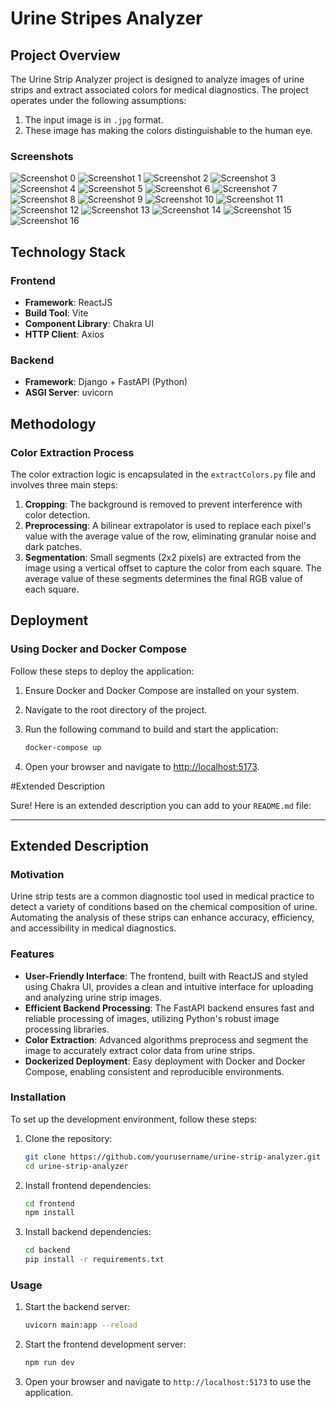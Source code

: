 # Urine Stripes Analyzer

## Project Overview

The Urine Strip Analyzer project is designed to analyze images of urine strips and extract associated colors for medical diagnostics. The project operates under the following assumptions:
1. The input image is in `.jpg` format.
2. These image has making the colors distinguishable to the human eye.

### Screenshots

![Screenshot 0](assets/0.PNG)
![Screenshot 1](assets/1.PNG)
![Screenshot 2](assets/2.PNG)
![Screenshot 3](assets/3.PNG)
![Screenshot 4](assets/4.PNG)
![Screenshot 5](assets/5.PNG)
![Screenshot 6](assets/6.PNG)
![Screenshot 7](assets/7.PNG)
![Screenshot 8](assets/8.PNG)
![Screenshot 9](assets/9.PNG)
![Screenshot 10](assets/10.PNG)
![Screenshot 11](assets/11.PNG)
![Screenshot 12](assets/12.PNG)
![Screenshot 13](assets/13.PNG)
![Screenshot 14](assets/14.PNG)
![Screenshot 15](assets/15.PNG)
![Screenshot 16](assets/16.PNG)
## Technology Stack

### Frontend

- **Framework**: ReactJS
- **Build Tool**: Vite
- **Component Library**: Chakra UI
- **HTTP Client**: Axios

### Backend

- **Framework**: Django + FastAPI (Python)
- **ASGI Server**: uvicorn

## Methodology

### Color Extraction Process

The color extraction logic is encapsulated in the `extractColors.py` file and involves three main steps:

1. **Cropping**: The background is removed to prevent interference with color detection.
2. **Preprocessing**: A bilinear extrapolator is used to replace each pixel's value with the average value of the row, eliminating granular noise and dark patches.
3. **Segmentation**: Small segments (2x2 pixels) are extracted from the image using a vertical offset to capture the color from each square. The average value of these segments determines the final RGB value of each square.

## Deployment

### Using Docker and Docker Compose

Follow these steps to deploy the application:

1. Ensure Docker and Docker Compose are installed on your system.
2. Navigate to the root directory of the project.
3. Run the following command to build and start the application:

   ```sh
   docker-compose up
   ```

4. Open your browser and navigate to [http://localhost:5173](http://localhost:5173).


#Extended Description

Sure! Here is an extended description you can add to your `README.md` file:

---

## Extended Description

### Motivation

Urine strip tests are a common diagnostic tool used in medical practice to detect a variety of conditions based on the chemical composition of urine. Automating the analysis of these strips can enhance accuracy, efficiency, and accessibility in medical diagnostics.

### Features

- **User-Friendly Interface**: The frontend, built with ReactJS and styled using Chakra UI, provides a clean and intuitive interface for uploading and analyzing urine strip images.
- **Efficient Backend Processing**: The FastAPI backend ensures fast and reliable processing of images, utilizing Python's robust image processing libraries.
- **Color Extraction**: Advanced algorithms preprocess and segment the image to accurately extract color data from urine strips.
- **Dockerized Deployment**: Easy deployment with Docker and Docker Compose, enabling consistent and reproducible environments.

### Installation

To set up the development environment, follow these steps:

1. Clone the repository:

   ```sh
   git clone https://github.com/yourusername/urine-strip-analyzer.git
   cd urine-strip-analyzer
   ```

2. Install frontend dependencies:

   ```sh
   cd frontend
   npm install
   ```

3. Install backend dependencies:

   ```sh
   cd backend
   pip install -r requirements.txt
   ```

### Usage

1. Start the backend server:

   ```sh
   uvicorn main:app --reload
   ```

2. Start the frontend development server:

   ```sh
   npm run dev
   ```

3. Open your browser and navigate to `http://localhost:5173` to use the application.

